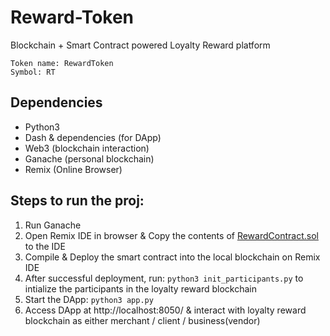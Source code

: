 # Reward-Token
Blockchain + Smart Contract powered Loyalty Reward platform

```
Token name: RewardToken
Symbol: RT
```

## Dependencies
- Python3
- Dash & dependencies (for DApp)
- Web3 (blockchain interaction)
- Ganache (personal blockchain)
- Remix (Online Browser)


## Steps to run the proj:
1. Run Ganache
2. Open Remix IDE in browser & Copy the contents of [RewardContract.sol](https://github.com/arelekar2/Reward-Token/blob/main/RewardContract.sol) to the IDE
3. Compile & Deploy the smart contract into the local blockchain on Remix IDE
4. After successful deployment, run: `python3 init_participants.py` to intialize the participants in the loyalty reward blockchain
5. Start the DApp: `python3 app.py`
6. Access DApp at http://localhost:8050/ & interact with loyalty reward blockchain as either merchant / client / business(vendor)
